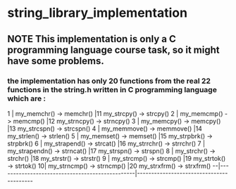 # string_library_implementation
## NOTE This implementation is only a C programming language course task, so it might have some problems.
### the implementation has only 20 functions from the real 22 functions in the string.h written in C programming language which are :

  1 | my_memchr() -> memchr()                    |11  my_strcpy() -> strcpy()
  2 | my_memcmp() -> memcmp()                    |12  my_strncpy() -> strncpy()
  3 | my_memcpy() -> memcpy()                    |13  my_strcspn() -> strcspn()
  4 | my_memmove() -> memmove()                  |14  my_strlen() -> strlen()
  5 | my_memset() -> memset()                    |15  my_strpbrk() -> strpbrk()
  6 | my_strapend() -> strcat()                  |16  my_strrchr() -> strrchr()
  7 | my_strapendn() -> strncat()                |17  my_strspn() -> strspn()
  8 | my_strchr() -> strchr()                    |18  my_strstr() -> strstr()
  9 | my_strcmp() -> strcmp()                    |19  my_strtok() -> strtok()
  10| my_strncmp() -> strncmp()                  |20  my_strxfrm() -> strxfrm()
  --|------------------------------------------------|-----------------------------------------
